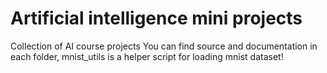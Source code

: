 # Artificial intelligence mini projects
Collection of AI course projects
You can find source and documentation in each folder, mnist_utils is a helper script for loading mnist dataset!
